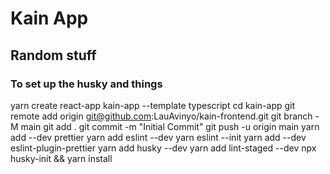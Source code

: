 # Kain App

## Random stuff

### To set up the husky and things

yarn create react-app kain-app --template typescript
cd kain-app
git remote add origin git@github.com:LauAvinyo/kain-frontend.git
git branch -M main
git add .
git commit -m "Initial Commit"
git push -u origin main
yarn add --dev prettier
yarn add eslint --dev
yarn eslint --init
yarn add --dev eslint-plugin-prettier
yarn add husky --dev
yarn add lint-staged --dev
npx husky-init && yarn install

###
